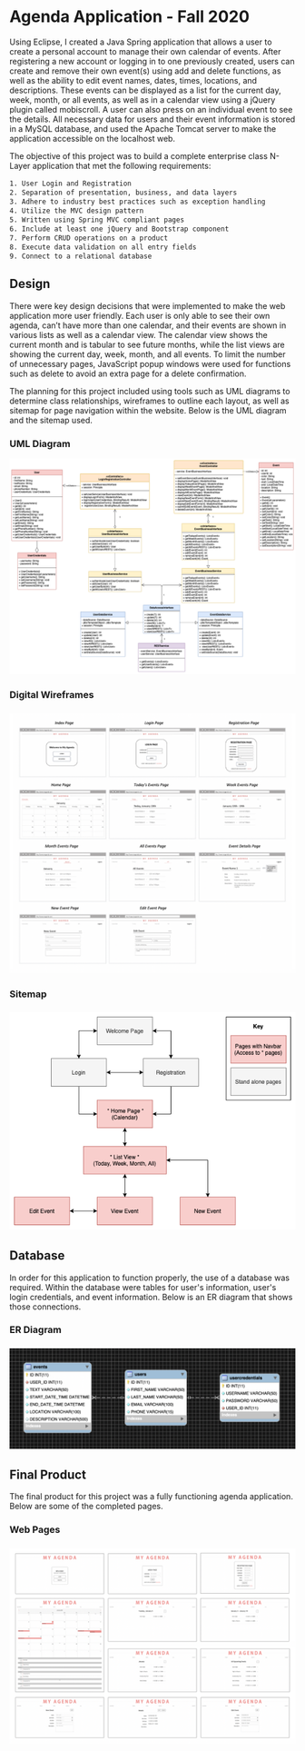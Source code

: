 # Agenda Application - Fall 2020

Using Eclipse, I created a Java Spring application that allows a user to create a personal account to manage their own calendar of events. After registering a new account or logging in to one previously created, users can create and remove their own event(s) using add and delete functions, as well as the ability to edit event names, dates, times, locations, and descriptions. These events can be displayed as a list for the current day, week, month, or all events, as well as in a calendar view using a jQuery plugin called mobiscroll. A user can also press on an individual event to see the details. All necessary data for users and their event information is stored in a MySQL database, and used the Apache Tomcat server to make the application accessible on the localhost web.

The objective of this project was to build a complete enterprise class N-Layer application that met the following requirements:

	1. User Login and Registration
	2. Separation of presentation, business, and data layers
	3. Adhere to industry best practices such as exception handling
	4. Utilize the MVC design pattern
	5. Written using Spring MVC compliant pages
	6. Include at least one jQuery and Bootstrap component
	7. Perform CRUD operations on a product
	8. Execute data validation on all entry fields
	9. Connect to a relational database


<h2>Design</h2>

There were key design decisions that were implemented to make the web application more user friendly. Each user is only able to see their own agenda, can’t have more than one calendar, and their events are shown in various lists as well as a calendar view. The calendar view shows the current month and is tabular to see future months, while the list views are showing the current day, week, month, and all events. To limit the number of unnecessary pages, JavaScript popup windows were used for functions such as delete to avoid an extra page for a delete confirmation.

The planning for this project included using tools such as UML diagrams to determine class relationships, wireframes to outline each layout, as well as sitemap for page navigation within the website. Below is the UML diagram and the sitemap used.

<h3>UML Diagram</h3>
<p align="center">
	<img src="AgendaApplicationPNG/UML.png" alt="UML"/>
</p>

<h3>Digital Wireframes<h3>
<p align="center">
	<img src="AgendaApplicationPNG/Wireframes.png" alt="Digital Wireframes"/>
</p>
	
<h3>Sitemap<h3>
<p align="center">
	<img src="AgendaApplicationPNG/Sitemap.png" alt="Sitemap"/>
</p>

<h2>Database</h2>

In order for this application to function properly, the use of a database was required. Within the database were tables for user's information, user's login credentials, and event information. Below is an ER diagram that shows those connections.

<h3>ER Diagram<h3>
<p align="center">
	<img src="AgendaApplicationPNG/ERdiagram.png" alt="ER Diagram"/>
</p>


<h2>Final Product</h2>

The final product for this project was a fully functioning agenda application. Below are some of the completed pages.

<h3>Web Pages<h3>
<p align="center">
	<img src="AgendaApplicationPNG/Pages.png" alt="Pages"/>
</p>
